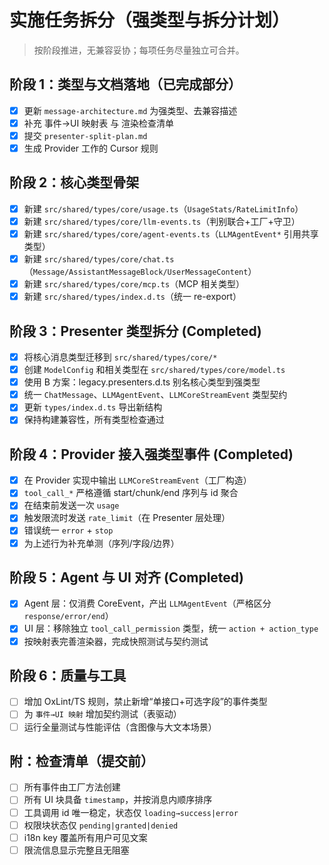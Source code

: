 # 实施任务拆分（强类型与拆分计划）

> 按阶段推进，无兼容妥协；每项任务尽量独立可合并。

## 阶段 1：类型与文档落地（已完成部分）
- [x] 更新 `message-architecture.md` 为强类型、去兼容描述
- [x] 补充 事件→UI 映射表 与 渲染检查清单
- [x] 提交 `presenter-split-plan.md`
- [x] 生成 Provider 工作的 Cursor 规则

## 阶段 2：核心类型骨架
- [x] 新建 `src/shared/types/core/usage.ts`（`UsageStats/RateLimitInfo`）
- [x] 新建 `src/shared/types/core/llm-events.ts`（判别联合+工厂+守卫）
- [x] 新建 `src/shared/types/core/agent-events.ts`（`LLMAgentEvent*` 引用共享类型）
- [x] 新建 `src/shared/types/core/chat.ts`（`Message/AssistantMessageBlock/UserMessageContent`）
- [x] 新建 `src/shared/types/core/mcp.ts`（MCP 相关类型）
- [x] 新建 `src/shared/types/index.d.ts`（统一 re-export）

## 阶段 3：Presenter 类型拆分 (Completed)
- [x] 将核心消息类型迁移到 `src/shared/types/core/*`
- [x] 创建 `ModelConfig` 和相关类型在 `src/shared/types/core/model.ts`
- [x] 使用 B 方案：legacy.presenters.d.ts 别名核心类型到强类型
- [x] 统一 `ChatMessage`、`LLMAgentEvent`、`LLMCoreStreamEvent` 类型契约
- [x] 更新 `types/index.d.ts` 导出新结构
- [x] 保持构建兼容性，所有类型检查通过

## 阶段 4：Provider 接入强类型事件 (Completed)
- [x] 在 Provider 实现中输出 `LLMCoreStreamEvent`（工厂构造）
- [x] `tool_call_*` 严格遵循 start/chunk/end 序列与 id 聚合
- [x] 在结束前发送一次 `usage`
- [x] 触发限流时发送 `rate_limit`（在 Presenter 层处理）
- [x] 错误统一 `error` + `stop`
- [x] 为上述行为补充单测（序列/字段/边界）

## 阶段 5：Agent 与 UI 对齐 (Completed)
- [x] Agent 层：仅消费 CoreEvent，产出 `LLMAgentEvent`（严格区分 `response/error/end`）
- [x] UI 层：移除独立 `tool_call_permission` 类型，统一 `action + action_type`
- [x] 按映射表完善渲染器，完成快照测试与契约测试

## 阶段 6：质量与工具
- [ ] 增加 OxLint/TS 规则，禁止新增“单接口+可选字段”的事件类型
- [ ] 为 `事件→UI 映射` 增加契约测试（表驱动）
- [ ] 运行全量测试与性能评估（含图像与大文本场景）

## 附：检查清单（提交前）
- [ ] 所有事件由工厂方法创建
- [ ] 所有 UI 块具备 `timestamp`，并按消息内顺序排序
- [ ] 工具调用 id 唯一稳定，状态仅 `loading→success|error`
- [ ] 权限块状态仅 `pending|granted|denied`
- [ ] i18n key 覆盖所有用户可见文案
- [ ] 限流信息显示完整且无阻塞
